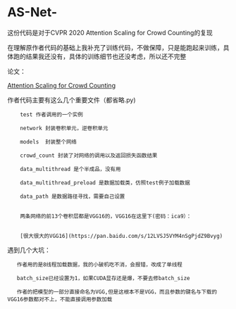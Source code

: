 # AS-Net-
这份代码是对于CVPR 2020 Attention Scaling for Crowd Counting的复现


在理解原作者代码的基础上我补充了训练代码，不做保障，只是能跑起来训练，具体跑的结果我还没有，具体的训练细节也还没考虑，所以还不完整


论文：

[Attention Scaling for Crowd Counting](https://openaccess.thecvf.com/content_CVPR_2020/html/Jiang_Attention_Scaling_for_Crowd_Counting_CVPR_2020_paper.html)


作者代码主要有这么几个重要文件（都省略.py)

        test 作者调用的一个实例
        
        network 封装卷积单元，逆卷积单元
        
        models  封装整个网络
        
        crowd_count 封装了对网络的调用以及返回损失函数结果
        
        data_multithread 是个半成品，没有用
        
        data_multithread_preload 是数据加载类，仿照test例子加载数据
        
        data_path 是数据路径寻找，需要自己设置
        
        
        两条网络的前13个卷积层都是VGG16的，VGG16在这里下(密码：ica9）：
        
        
        [很大很大的VGG16](https://pan.baidu.com/s/12LVSJ5VYM4nSgPjdZ9Bvyg) 
  
  
  遇到几个大坑：
  
       作者用的是8线程加载数据，我的小破机吃不消，会报错，改成了单线程
       
       batch_size已经设置为1，如果CUDA显存还是爆，不要去修batch_size
       
       作者的把模型的一部分直接命名为VGG,但是这根本不是VGG，而且参数的键名与下载的VGG16参数都对不上，不能直接调用参数加载
       
       
      
       
       
       
